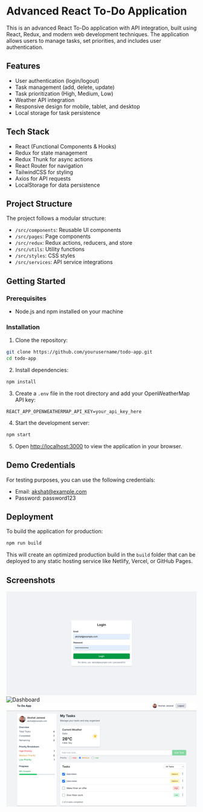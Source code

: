 # Advanced React To-Do Application

This is an advanced React To-Do application with API integration, built using React, Redux, and modern web development techniques. The application allows users to manage tasks, set priorities, and includes user authentication.

## Features

- User authentication (login/logout)
- Task management (add, delete, update)
- Task prioritization (High, Medium, Low)
- Weather API integration
- Responsive design for mobile, tablet, and desktop
- Local storage for task persistence

## Tech Stack

- React (Functional Components & Hooks)
- Redux for state management
- Redux Thunk for async actions
- React Router for navigation
- TailwindCSS for styling
- Axios for API requests
- LocalStorage for data persistence

## Project Structure

The project follows a modular structure:

- `/src/components`: Reusable UI components
- `/src/pages`: Page components
- `/src/redux`: Redux actions, reducers, and store
- `/src/utils`: Utility functions
- `/src/styles`: CSS styles
- `/src/services`: API service integrations

## Getting Started

### Prerequisites

- Node.js and npm installed on your machine

### Installation

1. Clone the repository:
```bash
git clone https://github.com/yourusername/todo-app.git
cd todo-app
```

2. Install dependencies:
```bash
npm install
```

3. Create a `.env` file in the root directory and add your OpenWeatherMap API key:
```
REACT_APP_OPENWEATHERMAP_API_KEY=your_api_key_here
```

4. Start the development server:
```bash
npm start
```

5. Open [http://localhost:3000](http://localhost:3000) to view the application in your browser.

## Demo Credentials

For testing purposes, you can use the following credentials:

- Email: akshat@example.com
- Password: password123

## Deployment

To build the application for production:

```bash
npm run build
```

This will create an optimized production build in the `build` folder that can be deployed to any static hosting service like Netlify, Vercel, or GitHub Pages.

## Screenshots

![Login Page](public/screenshots/login.png)
![Dashboard](pubic/screenshots/dashboard.png)
![Task List](public/screenshots/tasks.png)